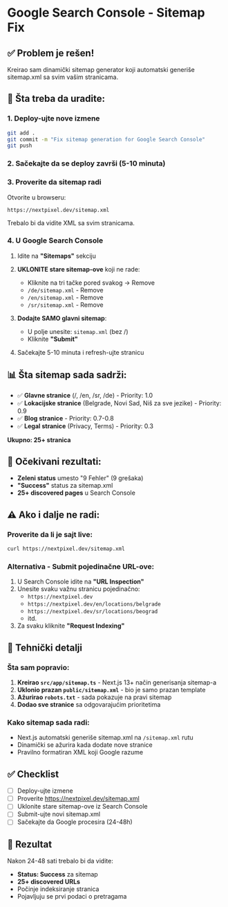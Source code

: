 # Google Search Console - Sitemap Fix

## ✅ Problem je rešen!

Kreirao sam dinamički sitemap generator koji automatski generiše sitemap.xml sa svim vašim stranicama.

## 🚀 Šta treba da uradite:

### 1. Deploy-ujte nove izmene
```bash
git add .
git commit -m "Fix sitemap generation for Google Search Console"
git push
```

### 2. Sačekajte da se deploy završi (5-10 minuta)

### 3. Proverite da sitemap radi
Otvorite u browseru:
```
https://nextpixel.dev/sitemap.xml
```

Trebalo bi da vidite XML sa svim stranicama.

### 4. U Google Search Console

1. Idite na **"Sitemaps"** sekciju
2. **UKLONITE stare sitemap-ove** koji ne rade:
   - Kliknite na tri tačke pored svakog → Remove
   - `/de/sitemap.xml` - Remove
   - `/en/sitemap.xml` - Remove  
   - `/sr/sitemap.xml` - Remove

3. **Dodajte SAMO glavni sitemap**:
   - U polje unesite: `sitemap.xml` (bez /)
   - Kliknite **"Submit"**

4. Sačekajte 5-10 minuta i refresh-ujte stranicu

## 📊 Šta sitemap sada sadrži:

- ✅ **Glavne stranice** (/, /en, /sr, /de) - Priority: 1.0
- ✅ **Lokacijske stranice** (Belgrade, Novi Sad, Niš za sve jezike) - Priority: 0.9
- ✅ **Blog stranice** - Priority: 0.7-0.8
- ✅ **Legal stranice** (Privacy, Terms) - Priority: 0.3

**Ukupno: 25+ stranica**

## 🎯 Očekivani rezultati:

- **Zeleni status** umesto "9 Fehler" (9 grešaka)
- **"Success"** status za sitemap.xml
- **25+ discovered pages** u Search Console

## ⚠️ Ako i dalje ne radi:

### Proverite da li je sajt live:
```bash
curl https://nextpixel.dev/sitemap.xml
```

### Alternativa - Submit pojedinačne URL-ove:
1. U Search Console idite na **"URL Inspection"**
2. Unesite svaku važnu stranicu pojedinačno:
   - `https://nextpixel.dev`
   - `https://nextpixel.dev/en/locations/belgrade`
   - `https://nextpixel.dev/sr/locations/beograd`
   - itd.
3. Za svaku kliknite **"Request Indexing"**

## 📝 Tehnički detalji

### Šta sam popravio:
1. **Kreirao `src/app/sitemap.ts`** - Next.js 13+ način generisanja sitemap-a
2. **Uklonio prazan `public/sitemap.xml`** - bio je samo prazan template
3. **Ažurirao `robots.txt`** - sada pokazuje na pravi sitemap
4. **Dodao sve stranice** sa odgovarajućim prioritetima

### Kako sitemap sada radi:
- Next.js automatski generiše sitemap.xml na `/sitemap.xml` rutu
- Dinamički se ažurira kada dodate nove stranice
- Pravilno formatiran XML koji Google razume

## ✅ Checklist

- [ ] Deploy-ujte izmene
- [ ] Proverite https://nextpixel.dev/sitemap.xml
- [ ] Uklonite stare sitemap-ove iz Search Console
- [ ] Submit-ujte novi sitemap.xml
- [ ] Sačekajte da Google procesira (24-48h)

## 🎉 Rezultat

Nakon 24-48 sati trebalo bi da vidite:
- **Status: Success** za sitemap
- **25+ discovered URLs**
- Počinje indeksiranje stranica
- Pojavljuju se prvi podaci o pretragama